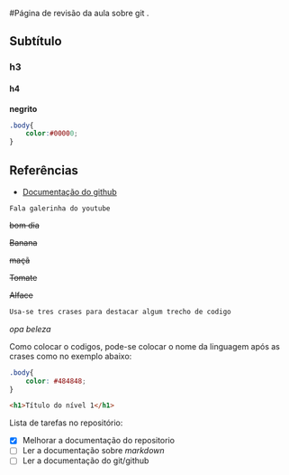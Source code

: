 #Página de revisão da aula sobre git .
## Subtítulo
### h3
#### h4

**negrito**

```css
.body{
    color:#00000;
}
```
## Referências

* [Documentação do github](https://docs.github.com/pt/get-started/writing-on-github/getting-started-with-writing-and-formatting-on-github/basic-writing-and-formatting-syntax#headings)

```Fala galerinha do youtube```

~~bom dia~~

~~Banana~~

~~maçã~~

~~Tomate~~

~~Alface~~

```css
Usa-se tres crases para destacar algum trecho de codigo
```
*opa beleza*

Como colocar o codigos, pode-se colocar o nome da linguagem após as crases como no exemplo abaixo:

```css
.body{
    color: #484848;
}
```

```html
<h1>Título do nível 1</h1>
```

Lista de tarefas no repositório:

- [x] Melhorar a documentação do repositorio
- [ ] Ler a documentação sobre *markdown*
- [ ] Ler a documentação do git/github
